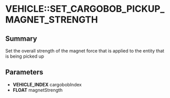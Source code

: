 # VEHICLE::SET_CARGOBOB_PICKUP_MAGNET_STRENGTH

## Summary
Set the overall strength of the magnet force that is applied to the entity that is being picked up

## Parameters
* **VEHICLE_INDEX** cargobobIndex
* **FLOAT** magnetStrength